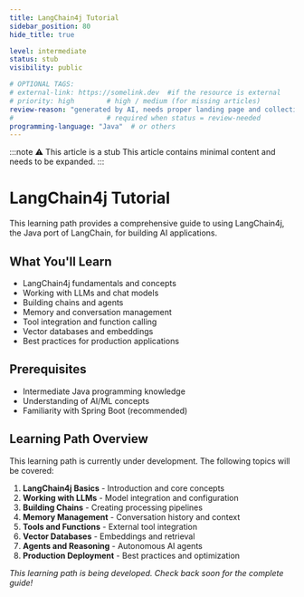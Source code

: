 ```yaml
---
title: LangChain4j Tutorial
sidebar_position: 80
hide_title: true

level: intermediate
status: stub
visibility: public

# OPTIONAL TAGS:
# external-link: https://somelink.dev  #if the resource is external
# priority: high        # high / medium (for missing articles)
review-reason: "generated by AI, needs proper landing page and collection of articles"
#                       # required when status = review-needed
programming-language: "Java"  # or others
---
```


:::note ⚠️ This article is a stub
This article contains minimal content and needs to be expanded.
:::

# LangChain4j Tutorial

This learning path provides a comprehensive guide to using LangChain4j, the Java port of LangChain, for building AI applications.

## What You'll Learn

- LangChain4j fundamentals and concepts
- Working with LLMs and chat models
- Building chains and agents
- Memory and conversation management
- Tool integration and function calling
- Vector databases and embeddings
- Best practices for production applications

## Prerequisites

- Intermediate Java programming knowledge
- Understanding of AI/ML concepts
- Familiarity with Spring Boot (recommended)

## Learning Path Overview

This learning path is currently under development. The following topics will be covered:

1. **LangChain4j Basics** - Introduction and core concepts
2. **Working with LLMs** - Model integration and configuration
3. **Building Chains** - Creating processing pipelines
4. **Memory Management** - Conversation history and context
5. **Tools and Functions** - External tool integration
6. **Vector Databases** - Embeddings and retrieval
7. **Agents and Reasoning** - Autonomous AI agents
8. **Production Deployment** - Best practices and optimization

*This learning path is being developed. Check back soon for the complete guide!*
